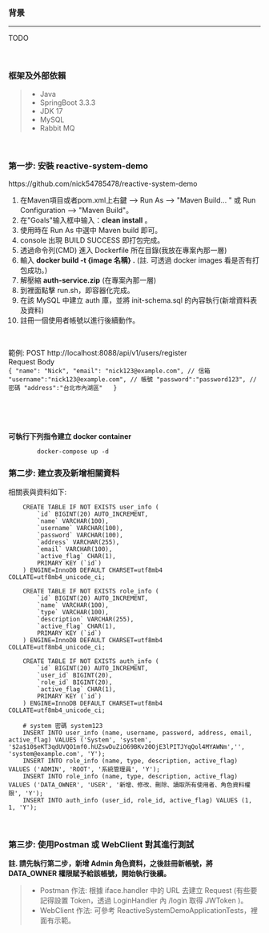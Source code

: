 <h3>背景</h3>
<hr />

TODO


<br/>

<h3>框架及外部依賴</h3>

>* Java
>* SpringBoot 3.3.3
>* JDK 17
>* MySQL
>* Rabbit MQ

<br/>
		     


<h3>第一步: 安裝 reactive-system-demo </h3>
https://github.com/nick54785478/reactive-system-demo

<br/>

1. 在Maven項目或者pom.xml上右鍵 -->  Run As --> "Maven Build... " 或 Run Configuration --> "Maven Build"。
2. 在"Goals"输入框中输入：**clean install** 。
3. 使用時在 Run As 中選中 Maven build 即可。
4. console 出現 BUILD SUCCESS 即打包完成。
5. 透過命令列(CMD) 進入 Dockerfile 所在目錄(我放在專案內那一層)
6. 輸入 **docker build -t {image 名稱} .**  (註. 可透過 docker images 看是否有打包成功。)
7. 解壓縮 **auth-service.zip** (在專案內那一層)
8. 到裡面點擊 run.sh，即容器化完成。
9. 在該 MySQL 中建立 auth 庫，並將 init-schema.sql 的內容執行(新增資料表及資料)
10. 註冊一個使用者帳號以進行後續動作。
<br/> 

範例:
	POST http://localhost:8088/api/v1/users/register
<br/>	Request Body
<br/>
 	```
	 {
	    "name": "Nick",
		"email": "nick123@example.com", // 信箱
		"username":"nick123@example.com", // 帳號
	    "password":"password123", // 密碼
		"address":"台北市內湖區"	
	}
 	```

<br/> 





<br/>



<br/>


**可執行下列指令建立 docker container**

```
        docker-compose up -d
```




<h3>第二步: 建立表及新增相關資料</h3>
相關表與資料如下:

```
	CREATE TABLE IF NOT EXISTS user_info (
	    `id` BIGINT(20) AUTO_INCREMENT,
	    `name` VARCHAR(100),
	    `username` VARCHAR(100),
	    `password` VARCHAR(100),
	    `address` VARCHAR(255),
	    `email` VARCHAR(100),
	    `active_flag` CHAR(1),
	    PRIMARY KEY (`id`)
	) ENGINE=InnoDB DEFAULT CHARSET=utf8mb4 COLLATE=utf8mb4_unicode_ci;
	
	CREATE TABLE IF NOT EXISTS role_info (
	    `id` BIGINT(20) AUTO_INCREMENT,
	    `name` VARCHAR(100),
	    `type` VARCHAR(100),
	    `description` VARCHAR(255),
	    `active_flag` CHAR(1),
	    PRIMARY KEY (`id`)
	) ENGINE=InnoDB DEFAULT CHARSET=utf8mb4 COLLATE=utf8mb4_unicode_ci;
	
	CREATE TABLE IF NOT EXISTS auth_info (
	    `id` BIGINT(20) AUTO_INCREMENT,
	    `user_id` BIGINT(20),
	    `role_id` BIGINT(20),
	    `active_flag` CHAR(1),    
	    PRIMARY KEY (`id`)
	) ENGINE=InnoDB DEFAULT CHARSET=utf8mb4 COLLATE=utf8mb4_unicode_ci;

	# system 密碼 system123
	INSERT INTO user_info (name, username, password, address, email, active_flag) VALUES ('System', 'system', '$2a$10$eKT3qdUVQO1mf0.hUZswDuZiO69BKv20OjE3lPITJYqQol4MYAWNm','', 'system@example.com', 'Y');	
	INSERT INTO role_info (name, type, description, active_flag) VALUES ('ADMIN', 'ROOT', '系統管理員', 'Y');
	INSERT INTO role_info (name, type, description, active_flag) VALUES ('DATA_OWNER', 'USER', '新增、修改、刪除、讀取所有使用者、角色資料權限', 'Y');	
	INSERT INTO auth_info (user_id, role_id, active_flag) VALUES (1, 1, 'Y');
```

<br />


<h3>第三步: 使用Postman 或 WebClient 對其進行測試</h3>

**註. 請先執行第二步，新增 Admin 角色資料，之後註冊新帳號，將DATA_OWNER 權限賦予給該帳號，開始執行後續。**

> * Postman 作法:
根據 iface.handler 中的 URL 去建立 Request (有些要記得設置 Token，透過 LoginHandler 內 /login 取得 JWToken )。
> * WebClient 作法:
可參考 ReactiveSystemDemoApplicationTests，裡面有示範。


